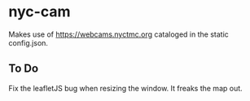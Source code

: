 # nyc-cam

Makes use of https://webcams.nyctmc.org cataloged in the static config.json.


## To Do
Fix the leafletJS bug when resizing the window. It freaks the map out.